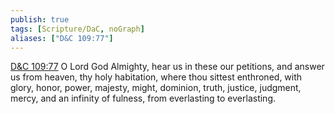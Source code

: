 ```yaml
---
publish: true
tags: [Scripture/DaC, noGraph]
aliases: ["D&C 109:77"]
---
```

[D&C 109:77](https://churchofjesuschrist.org/study/scriptures/dc-testament/dc/109?lang=eng&id=p77#p77) O Lord God Almighty, hear us in these our petitions, and answer us from heaven, thy holy habitation, where thou sittest enthroned, with glory, honor, power, majesty, might, dominion, truth, justice, judgment, mercy, and an infinity of fulness, from everlasting to everlasting.
